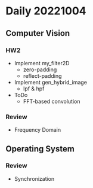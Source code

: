 Daily 20221004
===

## Computer Vision
### HW2
- Implement my_filter2D
  - zero-padding
  - reflect-padding
- Implement gen_hybrid_image
  - lpf & hpf
- ToDo
  - FFT-based convolution

### Review
- Frequency Domain

## Operating System
### Review
- Synchronization
